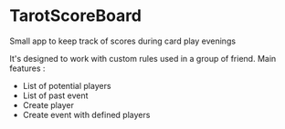 TarotScoreBoard
===============

Small app to keep track of scores during card play evenings

It's designed to work with custom rules used in a group of friend.
Main features :
- List of potential players
- List of past event
- Create player
- Create event with defined players
